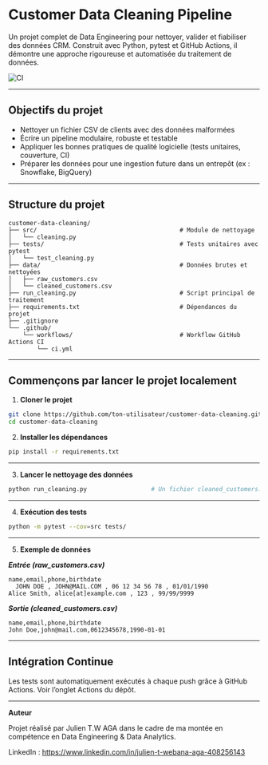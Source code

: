 # Customer Data Cleaning Pipeline

Un projet complet de Data Engineering pour nettoyer, valider et fiabiliser des données CRM. Construit avec Python, pytest et GitHub Actions, il démontre une approche rigoureuse et automatisée du traitement de données.


![CI](https://github.com/JulWebana/customer-data-cleaning/actions/workflows/ci.yml/badge.svg)


---

## Objectifs du projet

- Nettoyer un fichier CSV de clients avec des données malformées
- Écrire un pipeline modulaire, robuste et testable
- Appliquer les bonnes pratiques de qualité logicielle (tests unitaires, couverture, CI)
- Préparer les données pour une ingestion future dans un entrepôt (ex : Snowflake, BigQuery)

---

## Structure du projet

```
customer-data-cleaning/
├── src/                                        # Module de nettoyage
│   └── cleaning.py
├── tests/                                      # Tests unitaires avec pytest 
│   └── test_cleaning.py
├── data/                                       # Données brutes et nettoyées 
│   ├── raw_customers.csv
│   └── cleaned_customers.csv
├── run_cleaning.py                             # Script principal de traitement 
├── requirements.txt                            # Dépendances du projet 
├── .gitignore
└── .github/
    └── workflows/                              # Workflow GitHub Actions CI 
        └── ci.yml
```
       
---

## Commençons par lancer le projet localement

1. **Cloner le projet**

```bash
git clone https://github.com/ton-utilisateur/customer-data-cleaning.git
cd customer-data-cleaning

```
2. **Installer les dépendances**

```bash
pip install -r requirements.txt

```
---

3. **Lancer le nettoyage des données**

```bash
python run_cleaning.py                  # Un fichier cleaned_customers.csv sera généré dans le dossier data/.

```
---

4. **Exécution des tests**

```bash
python -m pytest --cov=src tests/

```
---

5.  **Exemple de données**

***Entrée (raw_customers.csv)***

```csv
name,email,phone,birthdate
  JOHN DOE , JOHN@MAIL.COM , 06 12 34 56 78 , 01/01/1990
Alice Smith, alice[at]example.com , 123 , 99/99/9999

```

***Sortie (cleaned_customers.csv)***

```csv
name,email,phone,birthdate
John Doe,john@mail.com,0612345678,1990-01-01

```

---

## Intégration Continue

Les tests sont automatiquement exécutés à chaque push grâce à GitHub Actions. 
Voir l’onglet Actions du dépôt.

---

**Auteur**

Projet réalisé par Julien T.W AGA dans le cadre de ma montée en compétence en Data Engineering & Data Analytics.

LinkedIn : https://www.linkedin.com/in/julien-t-webana-aga-408256143

